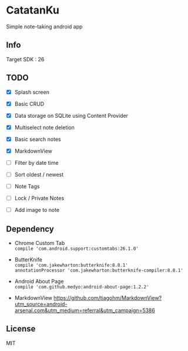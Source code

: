 # CatatanKu

Simple note-taking android app

## Info 
Target SDK : 26

## TODO

- [x] Splash screen
- [x] Basic CRUD
- [x] Data storage on SQLite using Content Provider
- [x] Multiselect note deletion
- [x] Basic search notes
- [x] MarkdownView
- [ ] Filter by date time
- [ ] Sort oldest / newest
- [ ] Note Tags
- [ ] Lock / Private Notes
- [ ] Add image to note


## Dependency
* Chrome Custom Tab   
`compile 'com.android.support:customtabs:26.1.0'`

* ButterKnife   
`compile 'com.jakewharton:butterknife:8.8.1'`   
`annotationProcessor 'com.jakewharton:butterknife-compiler:8.8.1'`

* Android About Page   
`compile 'com.github.medyo:android-about-page:1.2.2'`

* MarkdownView
https://github.com/tiagohm/MarkdownView?utm_source=android-arsenal.com&utm_medium=referral&utm_campaign=5386

## License

MIT
